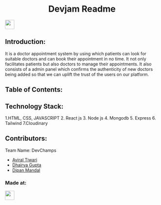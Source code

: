 <h1 align="center">Devjam Readme</h1>
<p align="center">
</p>
<a href="https://weekendofcode.computercodingclub.in/"> <img src="https://i.postimg.cc/njCM24kx/woc.jpg" height=30px> </a>

## Introduction:
 It is a doctor appointment system by using which patients can look for suitable doctors and can book their appointment in no time. 
 It not only facilitates patients but also doctors to manage their appointments. It also consists of a admin panel which confirms the 
 authenticity of new doctors being added so that we can uplift the trust of the users on our platform.  
  
## Table of Contents:

## Technology Stack:
1.HTML, CSS, JAVASCRIPT
2. React js
3. Node js
4. Mongodb
5. Express
6. Tailwind
7.Cloudinary
  

## Contributors:

Team Name: DevChamps

* [Aviral Tiwari](https://github.com/Aviral580)
* [Dhairya  Gupta](https://github.com/dhairya0910)
* [Dipan Mandal](https://github.com/dip607)


### Made at:



<a href="[https://hack36.com](https://weekendofcode.computercodingclub.in/)"> <img src="https://i.postimg.cc/Z9fC676j/devjam.jpg" height=30px> </a>
